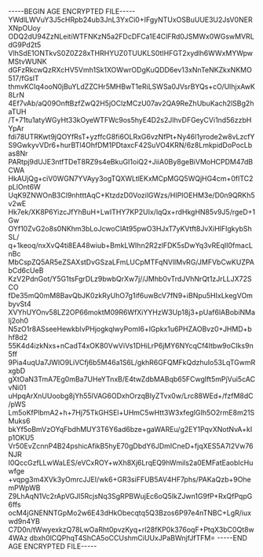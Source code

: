 -----BEGIN AGE ENCRYPTED FILE-----
YWdlLWVuY3J5cHRpb24ub3JnL3YxCi0+IFgyNTUxOSBuUUE3U2JsV0NERXNpOUoy
ODQ2dU94ZzNLeitiWTFNKzN5a2FDcDFCa1E4ClFRd0JSMWx0WGswMVRLdG9Pd2t5
VlhSdE1ONTkvS0Z0Z28xTHRHYUZ0TUUKLS0tIHFGT2xydlh6WWxMYWpwMStvWUNK
dGFzRkcwQzRXcHV5Vmh1Sk1XOWwrODgKuQDD6ev13xNnTeNKZkxNKMO517/fGslT
thmvKCIq4ooN0jBuYLdZZCHr5MHBwT1eRiLSWSa0JVsrBYQs+cO/UlhjxAwK8LrN
4Ef7vAb/aQ09OnftBzfZwQ2H5jOClzMCzU07av2QA9ReZhUbuKach2lSBg2haTUH
/T+71tu1atyWGyHt33kOyeWTFWc9os5hyE4D2s2JIhvDFGeyCVi1nd56zzbHYpAr
fdi78UTRKwt9jQOYfRsT+yzffcG8fi6OLRxG6vzNfPt+Ny46l1yrode2w8vLzcfY
S9GwkyvVDr6+hurBTl4OhfDM1PDtaxcF42SuVO4KRN/6z8LmkpidDoPocLbas8Nr
PARtpj9dUJE3ntfTDeT8RZ9s4eBkuGI1oiQ2+JiiA0By8geBiVMoHCPDM47dBCWA
HkAUjQg+ciV0WGN7YVAyy3ogTQXWLtlEKxMCpMGQ5WQjHG4cm+0fITC2pLlOnt6W
UqK9ZNWOnB3Cl9nhtttAqC+KtzdzD0VozilGWzs/HIPIOEHM3e/D0n9QRKh5v2wE
Hk7ek/XK8P6YizcJfYhBuH+LwITHY7KP2UIx/lqQx+rdHkgHN85v9J5/rgeD+1Gw
OYf10ZvG2o8s0NKhm3bLoJcwoClAt95pwO3HJxT7yKVtft8JvXiHlFIgkybShSL/
q+1keoq/nxXvQ4ti8EA48wiub+BmkLWIhn2R2zlFDK5sDwYq3vREqII0fmacLnBc
MbCspZQ5AR5eZSAXstDvGSzaLFmLUCpMTFqNVllMvRG/JMFVbCwKUZPAbCd6cUeB
KzV2PdnGot/Y5G1tsFgrDLz9bwbQrXw7j//JMhb0vTrdJVhNrQt1zJrLLJX72SCO
fDe35mQ0mM8BavQbJK0zkRyUhO7g1if6uwBcV7fN9+iBNpu5HIxLkegVOmbyvSt4
XVYhUYOnv58LZ2OP66moktM09R6WfXiYYHzW3Up18j3+pUaf6lABobiNMalj2oh0
N5zO1r8ASseeHewkbIvPHjogkqlwyPomI6+lGpkx1u6PHZAOBvz0+JHMD+bhf8d2
55K4d4izkNxs+nCadT4xOK80VwViVs1DHiLrP6jMY6NYcqCf4Itbw9oCIks9n5ff
9Pia4uqUa7JWlO9LiVCfj6b5M46a1S6L/gkhR6GFQMFkQdzhuIo53LqTGwmRxgbD
gXtOaN3TmA7Eg0mBa7UHeYTnxB/E4twZdbMABqb65FCwgIft5mPjVui5cACvNi01
uHpqArXnUUoobg8jYh55lVAG6ODxhOrzqBIyZTvx0w/Lrc88WEd+/fzfM8dC/pWS
Lm5oKfPlbmA2+h+7Hj75TkGHSEl+UHmC5wHtt3W3xfeglGIh5O2rmE8m21SMuks6
bkYf5oBmVzOYqFbdhMUY3T6Y6ad6bze+gaWAREu/g2EY1PqvXNotNvA+kIp1OKU5
Vr50EvZcnnP4B24pshicAfikB5hyE70gDbdY6JDmICneD+fjqXES5A7l2Vw76NJR
I0QccGzfLLwWaLES/eVCxROY+wXh8Xj6LrqEQ9hWmils2a0EMFatEaobIcHuwfge
+vqpg3m4XVk3yOmrcJJEI/wk6+GR3siFFUB5AV4HF7phs/PAKaQzb+9OhemPWpWB
Z9LhAqN1Vc2rApVGJl5RcjsNq3SgRPBWujEc6oQ5IkZJwn1G9fP+RxQfPqpG6ffs
ocM4jGNENNTGpMo2w6E43dHkObecqtq5Q3Bzos6P97e4nTNBC+LgR/iuxwd9n4YB
C7D0n/tWwyexkzQ78LwOaRht0pvzKyq+rl28fKP0k376oqF+PtqX3bC0Qt8w4WAz
dbxh0lCQPhqT4ShCA5oCCUshmCiUUxJPaBWnjfJfTFM=
-----END AGE ENCRYPTED FILE-----
